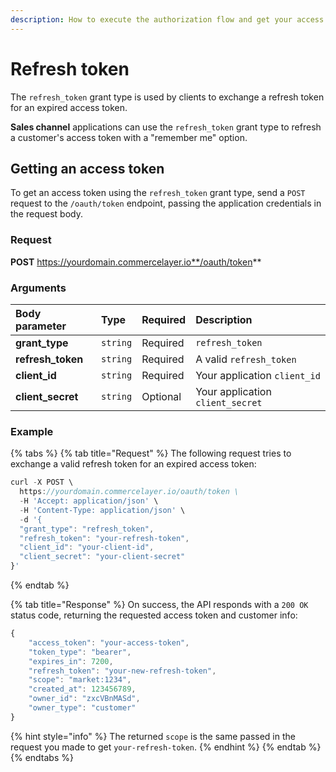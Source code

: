 ```yaml
---
description: How to execute the authorization flow and get your access token
---
```


# Refresh token

The `refresh_token` grant type is used by clients to exchange a refresh token for an expired access token. 

**Sales channel** applications can use the `refresh_token` grant type to refresh a customer's access token with a "remember me" option.

## Getting an access token

To get an access token using the `refresh_token` grant type, send a `POST` request to the `/oauth/token` endpoint, passing the application credentials in the request body.

### Request

**POST** https://yourdomain.commercelayer.io**/oauth/token**

### Arguments

| Body parameter | Type | Required | Description |
| :--- | :--- | :--- | :--- |
| **grant\_type** | `string` | Required | `refresh_token` |
| **refresh\_token** | `string` | Required | A valid `refresh_token` |
| **client\_id** | `string` | Required | Your application `client_id` |
| **client\_secret** | `string` | Optional | Your application `client_secret` |

### Example

{% tabs %}
{% tab title="Request" %}
The following request tries to exchange a valid refresh token for an expired access token:

```javascript
curl -X POST \
  https://yourdomain.commercelayer.io/oauth/token \
  -H 'Accept: application/json' \
  -H 'Content-Type: application/json' \
  -d '{
  "grant_type": "refresh_token",
  "refresh_token": "your-refresh-token",
  "client_id": "your-client-id",
  "client_secret": "your-client-secret"
}'
```
{% endtab %}

{% tab title="Response" %}
On success, the API responds with a `200 OK` status code, returning the requested access token and customer info:

```javascript
{
    "access_token": "your-access-token",
    "token_type": "bearer",
    "expires_in": 7200,
    "refresh_token": "your-new-refresh-token",
    "scope": "market:1234",
    "created_at": 123456789,
    "owner_id": "zxcVBnMASd",
    "owner_type": "customer"
}
```

{% hint style="info" %}
The returned `scope` is the same passed in the request you made to get `your-refresh-token`.
{% endhint %}
{% endtab %}
{% endtabs %}

